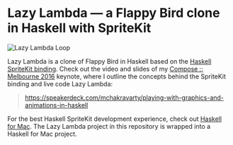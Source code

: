 # Lazy Lambda — a Flappy Bird clone in Haskell with SpriteKit

![Lazy Lambda Loop](https://raw.githubusercontent.com/mchakravarty/lazy-lambda/master/images/LazyLambdaLoop.gif)

Lazy Lambda is a clone of Flappy Bird in Haskell based on the [Haskell SpriteKit binding](https://github.com/mchakravarty/HaskellSpriteKit). Check out the video and slides of my [Compose :: Melbourne 2016](http://www.composeconference.org/2016-melbourne/day-one-program/) keynote, where I outline the concepts behind the SpriteKit binding and live code Lazy Lambda:

>  https://speakerdeck.com/mchakravarty/playing-with-graphics-and-animations-in-haskell
  
For the best Haskell SpriteKit development experience, check out [Haskell for Mac](http://haskellformac.com). The Lazy Lambda project in this repository is wrapped into a Haskell for Mac project.
